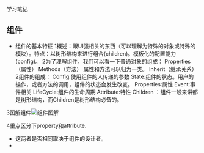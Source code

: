 学习笔记
## 组件
- 组件的基本特征
1概述：跟UI强相关的东西（可以理解为特殊的对象或特殊的模块）。特点：以树形结构来进行组合(children)。模板化的配置能力(config)。
2为了理解组件，我们可以看一下普通对象的组成：
 Properties（属性）
 Methods（方法）    属性和方法可以归为一类。
 Inherit（继承关系）
2组件的组成：
Config:使用组件的人传递的参数
State:组件的状态。用户的操作，或者方法的调用，组件的状态会发生改变。
Properties:属性
Event:事件相关
LifeCycle:组件的生命周期
Attribute:特性
Children ：组件一般来讲都是树形结构，而Children是树形结构必备的。

3图解组件![组件图解](./组件图解.png)

4重点区分下property和attribute.
 - 这两者是否相同取决于组件的设计者。
 -  